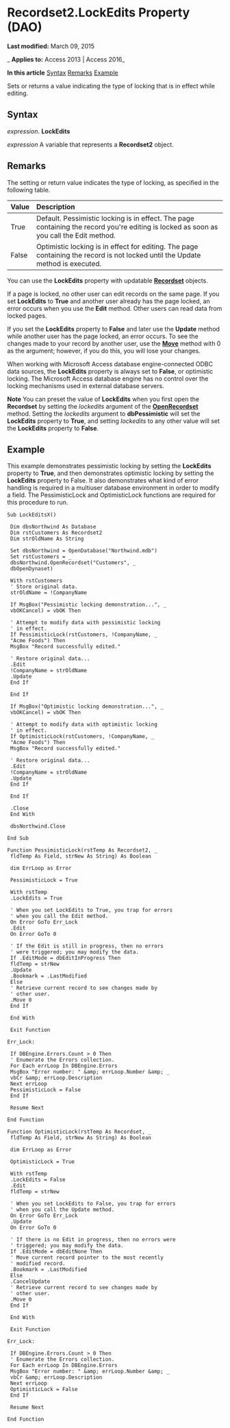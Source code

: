 
# Recordset2.LockEdits Property (DAO)

 **Last modified:** March 09, 2015

 _ **Applies to:** Access 2013 | Access 2016_

 **In this article**
[Syntax](#sectionSection0)
[Remarks](#sectionSection1)
[Example](#sectionSection2)


Sets or returns a value indicating the type of locking that is in effect while editing.

## Syntax
<a name="sectionSection0"> </a>

 _expression_. **LockEdits**

 _expression_ A variable that represents a **Recordset2** object.


## Remarks
<a name="sectionSection1"> </a>

The setting or return value indicates the type of locking, as specified in the following table.



|**Value**|**Description**|
|:-----|:-----|
|True|Default. Pessimistic locking is in effect. The page containing the record you're editing is locked as soon as you call the Edit method.|
|False|Optimistic locking is in effect for editing. The page containing the record is not locked until the Update method is executed.|
You can use the  **LockEdits** property with updatable **[Recordset](9774232c-e6da-175b-fc7f-ed2ab7908fa0.md)** objects.

If a page is locked, no other user can edit records on the same page. If you set  **LockEdits** to **True** and another user already has the page locked, an error occurs when you use the **Edit** method. Other users can read data from locked pages.

If you set the  **LockEdits** property to **False** and later use the **Update** method while another user has the page locked, an error occurs. To see the changes made to your record by another user, use the **[Move](df39c05e-c5f8-3b66-fa5f-c91b687c147d.md)** method with 0 as the argument; however, if you do this, you will lose your changes.

When working with Microsoft Access database engine-connected ODBC data sources, the  **LockEdits** property is always set to **False**, or optimistic locking. The Microsoft Access database engine has no control over the locking mechanisms used in external database servers.




 **Note**  You can preset the value of  **LockEdits** when you first open the **Recordset** by setting the _lockedits_ argument of the **[OpenRecordset](584a3e00-7589-90f1-aa6a-5d6116f0b5b6.md)** method. Setting the _lockedits_ argument to **dbPessimistic** will set the **LockEdits** property to **True**, and setting _lockedits_ to any other value will set the **LockEdits** property to **False**.


## Example
<a name="sectionSection2"> </a>

This example demonstrates pessimistic locking by setting the  **LockEdits** property to **True**, and then demonstrates optimistic locking by setting the **LockEdits** property to False. It also demonstrates what kind of error handling is required in a multiuser database environment in order to modify a field. The PessimisticLock and OptimisticLock functions are required for this procedure to run.


```
Sub LockEditsX() 
 
 Dim dbsNorthwind As Database 
 Dim rstCustomers As Recordset2 
 Dim strOldName As String 
 
 Set dbsNorthwind = OpenDatabase("Northwind.mdb") 
 Set rstCustomers = _ 
 dbsNorthwind.OpenRecordset("Customers", _ 
 dbOpenDynaset) 
 
 With rstCustomers 
 ' Store original data. 
 strOldName = !CompanyName 
 
 If MsgBox("Pessimistic locking demonstration...", _ 
 vbOKCancel) = vbOK Then 
 
 ' Attempt to modify data with pessimistic locking 
 ' in effect. 
 If PessimisticLock(rstCustomers, !CompanyName, _ 
 "Acme Foods") Then 
 MsgBox "Record successfully edited." 
 
 ' Restore original data... 
 .Edit 
 !CompanyName = strOldName 
 .Update 
 End If 
 
 End If 
 
 If MsgBox("Optimistic locking demonstration...", _ 
 vbOKCancel) = vbOK Then 
 
 ' Attempt to modify data with optimistic locking 
 ' in effect. 
 If OptimisticLock(rstCustomers, !CompanyName, _ 
 "Acme Foods") Then 
 MsgBox "Record successfully edited." 
 
 ' Restore original data... 
 .Edit 
 !CompanyName = strOldName 
 .Update 
 End If 
 
 End If 
 
 .Close 
 End With 
 
 dbsNorthwind.Close 
 
End Sub 
 
Function PessimisticLock(rstTemp As Recordset2, _ 
 fldTemp As Field, strNew As String) As Boolean 
 
 dim ErrLoop as Error 
 
 PessimisticLock = True 
 
 With rstTemp 
 .LockEdits = True 
 
 ' When you set LockEdits to True, you trap for errors 
 ' when you call the Edit method. 
 On Error GoTo Err_Lock 
 .Edit 
 On Error GoTo 0 
 
 ' If the Edit is still in progress, then no errors 
 ' were triggered; you may modify the data. 
 If .EditMode = dbEditInProgress Then 
 fldTemp = strNew 
 .Update 
 .Bookmark = .LastModified 
 Else 
 ' Retrieve current record to see changes made by 
 ' other user. 
 .Move 0 
 End If 
 
 End With 
 
 Exit Function 
 
Err_Lock: 
 
 If DBEngine.Errors.Count > 0 Then 
 ' Enumerate the Errors collection. 
 For Each errLoop In DBEngine.Errors 
 MsgBox "Error number: " &amp; errLoop.Number &amp; _ 
 vbCr &amp; errLoop.Description 
 Next errLoop 
 PessimisticLock = False 
 End If 
 
 Resume Next 
 
End Function 
 
Function OptimisticLock(rstTemp As Recordset, _ 
 fldTemp As Field, strNew As String) As Boolean 
 
 dim ErrLoop as Error 
 
 OptimisticLock = True 
 
 With rstTemp 
 .LockEdits = False 
 .Edit 
 fldTemp = strNew 
 
 ' When you set LockEdits to False, you trap for errors 
 ' when you call the Update method. 
 On Error GoTo Err_Lock 
 .Update 
 On Error GoTo 0 
 
 ' If there is no Edit in progress, then no errors were 
 ' triggered; you may modify the data. 
 If .EditMode = dbEditNone Then 
 ' Move current record pointer to the most recently 
 ' modified record. 
 .Bookmark = .LastModified 
 Else 
 .CancelUpdate 
 ' Retrieve current record to see changes made by 
 ' other user. 
 .Move 0 
 End If 
 
 End With 
 
 Exit Function 
 
Err_Lock: 
 
 If DBEngine.Errors.Count > 0 Then 
 ' Enumerate the Errors collection. 
 For Each errLoop In DBEngine.Errors 
 MsgBox "Error number: " &amp; errLoop.Number &amp; _ 
 vbCr &amp; errLoop.Description 
 Next errLoop 
 OptimisticLock = False 
 End If 
 
 Resume Next 
 
End Function 

```

